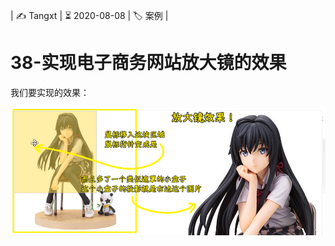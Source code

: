 | ✍️ Tangxt | ⏳ 2020-08-08 | 🏷️ 案例 |

# 38-实现电子商务网站放大镜的效果

我们要实现的效果：

![放大镜效果](assets/img/2020-12-15-17-48-12.png)


